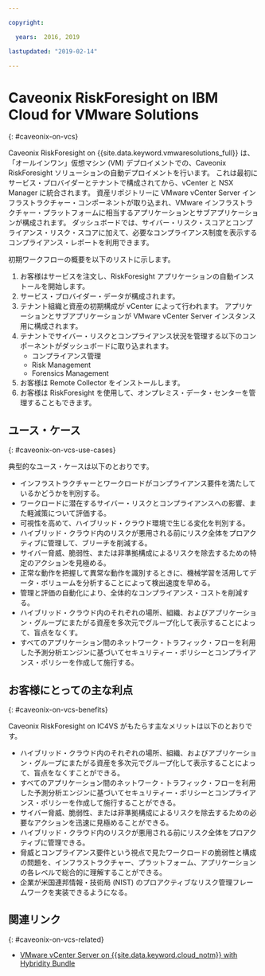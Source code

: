 ```yaml
---

copyright:

  years:  2016, 2019

lastupdated: "2019-02-14"

---
```


# Caveonix RiskForesight on IBM Cloud for VMware Solutions
{: #caveonix-on-vcs}

Caveonix RiskForesight on {{site.data.keyword.vmwaresolutions_full}} は、「オールインワン」仮想マシン (VM) デプロイメントでの、Caveonix RiskForesight ソリューションの自動デプロイメントを行います。 これは最初にサービス・プロバイダーとテナントで構成されてから、vCenter と NSX Manager に統合されます。 資産リポジトリーに VMware vCenter Server インフラストラクチャー・コンポーネントが取り込まれ、VMware インフラストラクチャー・プラットフォームに相当するアプリケーションとサブアプリケーションが構成されます。 ダッシュボードでは、サイバー・リスク・スコアとコンプライアンス・リスク・スコアに加えて、必要なコンプライアンス制度を表示するコンプライアンス・レポートを利用できます。

初期ワークフローの概要を以下のリストに示します。
1.	お客様はサービスを注文し、RiskForesight アプリケーションの自動インストールを開始します。
2.	サービス・プロバイダー・データが構成されます。
3.	テナント組織と資産の初期構成が vCenter によって行われます。 アプリケーションとサブアプリケーションが VMware vCenter Server インスタンス用に構成されます。
4.	テナントでサイバー・リスクとコンプライアンス状況を管理する以下のコンポーネントがダッシュボードに取り込まれます。
    - コンプライアンス管理
    - Risk Management
    - Forensics Management
5.	お客様は Remote Collector をインストールします。
6.	お客様は RiskForesight を使用して、オンプレミス・データ・センターを管理することもできます。


## ユース・ケース
{: #caveonix-on-vcs-use-cases}

典型的なユース・ケースは以下のとおりです。
- インフラストラクチャーとワークロードがコンプライアンス要件を満たしているかどうかを判別する。
-	ワークロードに潜在するサイバー・リスクとコンプライアンスへの影響、また軽減策について評価する。
-	可視性を高めて、ハイブリッド・クラウド環境で生じる変化を判別する。
-	ハイブリッド・クラウド内のリスクが悪用される前にリスク全体をプロアクティブに管理して、ブリーチを削減する。
-	サイバー脅威、脆弱性、または非準拠構成によるリスクを除去するための特定のアクションを見極める。
-	正常な動作を把握して異常な動作を識別するときに、機械学習を活用してデータ・ボリュームを分析することによって検出速度を早める。
-	管理と評価の自動化により、全体的なコンプライアンス・コストを削減する。
-	ハイブリッド・クラウド内のそれぞれの場所、組織、およびアプリケーション・グループにまたがる資産を多次元でグループ化して表示することによって、盲点をなくす。
-	すべてのアプリケーション間のネットワーク・トラフィック・フローを利用した予測分析エンジンに基づいてセキュリティー・ポリシーとコンプライアンス・ポリシーを作成して施行する。

## お客様にとっての主な利点
{: #caveonix-on-vcs-benefits}

Caveonix RiskForesight on IC4VS がもたらす主なメリットは以下のとおりです。
-	ハイブリッド・クラウド内のそれぞれの場所、組織、およびアプリケーション・グループにまたがる資産を多次元でグループ化して表示することによって、盲点をなくすことができる。
-	すべてのアプリケーション間のネットワーク・トラフィック・フローを利用した予測分析エンジンに基づいてセキュリティー・ポリシーとコンプライアンス・ポリシーを作成して施行することができる。
-	サイバー脅威、脆弱性、または非準拠構成によるリスクを除去するための必要なアクションを迅速に見極めることができる。
-	ハイブリッド・クラウド内のリスクが悪用される前にリスク全体をプロアクティブに管理できる。
-	脅威とコンプライアンス要件という視点で見たワークロードの脆弱性と構成の問題を、インフラストラクチャー、プラットフォーム、アプリケーションの各レベルで総合的に理解することができる。
-	企業が米国連邦情報・技術局 (NIST) のプロアクティブなリスク管理フレームワークを実装できるようになる。

## 関連リンク
{: #caveonix-on-vcs-related}

*   [VMware vCenter Server on {{site.data.keyword.cloud_notm}} with Hybridity Bundle](/docs/services/vmwaresolutions/archiref/vcs?topic=vmware-solutions-vcs-hybridity-intro)
